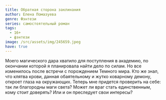 ```yaml
---
title: Обратная сторона заклинания
author: Елена Помазуева
genre: Фэнтези
series: самостоятельный роман
tags:
  - 16+
  - фэнтези
image: /src/assets/img/245659.jpeg
have: true
---
```

Моего магического дара хватило для поступления в академию, по окончании которой я планировала найти дело по силам. Но все изменилось после встречи с порождением Темного мира. Кто же знал, что клятва крови, данная обаятельному и жутко коварному демону, откроет глаза на окружающих. Теперь мне придется проверить на себе: так ли благородны маги света? Может ли враг стать единственным, кому стоит доверять? Или и он преследует свои интересы?
